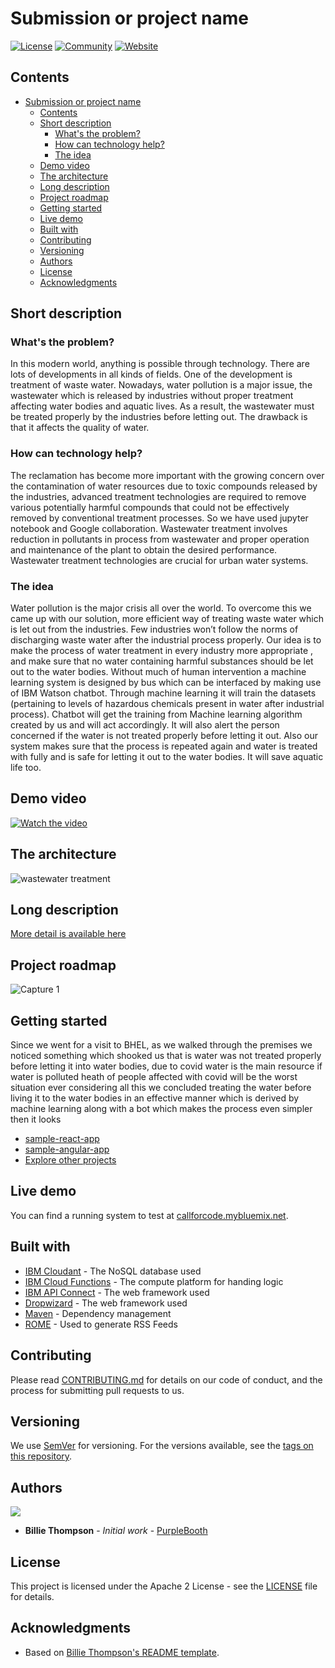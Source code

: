 # Submission or project name

[![License](https://img.shields.io/badge/License-Apache2-blue.svg)](https://www.apache.org/licenses/LICENSE-2.0) [![Community](https://img.shields.io/badge/Join-Community-blue)](https://developer.ibm.com/callforcode/get-started/) [![Website](https://img.shields.io/badge/View-Website-blue)](https://sample-project.s3-web.us-east.cloud-object-storage.appdomain.cloud/)

## Contents

- [Submission or project name](#submission-or-project-name)
  - [Contents](#contents)
  - [Short description](#short-description)
    - [What's the problem?](#whats-the-problem)
    - [How can technology help?](#how-can-technology-help)
    - [The idea](#the-idea)
  - [Demo video](#demo-video)
  - [The architecture](#the-architecture)
  - [Long description](#long-description)
  - [Project roadmap](#project-roadmap)
  - [Getting started](#getting-started)
  - [Live demo](#live-demo)
  - [Built with](#built-with)
  - [Contributing](#contributing)
  - [Versioning](#versioning)
  - [Authors](#authors)
  - [License](#license)
  - [Acknowledgments](#acknowledgments)

## Short description

### What's the problem?

In this modern world, anything is possible through technology. There are lots of developments in all kinds of fields. One of the development is treatment of waste water. Nowadays, water pollution is a major issue, the wastewater which is released by industries without proper treatment affecting water bodies and aquatic lives. As a result, the wastewater must be treated properly by the industries before letting out. The drawback is that it affects the quality of water.

### How can technology help?

The reclamation has become more important with the growing concern over the contamination of water resources due to toxic compounds released by the industries, advanced treatment technologies are required to remove various potentially harmful compounds that could not be effectively removed by conventional treatment processes. So we have used jupyter notebook and Google collaboration. Wastewater treatment involves reduction in pollutants in process from wastewater and proper operation and maintenance of the plant to obtain the desired performance. Wastewater treatment 
technologies are crucial for urban water systems.       

### The idea

Water pollution is the major crisis all over the world. To overcome this we came up with our solution, more efficient way of treating waste water which is let out from the industries. Few industries won’t follow the norms of discharging waste water after the industrial process properly. Our idea is to make the process of water treatment in every industry more appropriate , and make sure that no water containing harmful substances should be let out to the water bodies. Without much of human intervention a machine learning system is designed by bus which can be interfaced by making use of IBM Watson chatbot. Through machine learning it will train the datasets (pertaining to levels of hazardous chemicals present in water after industrial process). Chatbot will get the training from Machine learning algorithm created by us and will act accordingly. It will also alert the person concerned if the water is not treated properly before letting it out. Also our system makes sure that the process is repeated again and water is treated with fully and is safe for letting it out to the water bodies. It will save aquatic life too.

## Demo video

[![Watch the video](https://github.com/Call-for-Code/Liquid-Prep/blob/master/images/readme/IBM-interview-video-image.png)](https://youtu.be/vOgCOoy_Bx0)

## The architecture

![wastewater treatment](https://user-images.githubusercontent.com/73995141/122270292-01c2f380-ce93-11eb-9313-4009478ebbb6.jpeg)

## Long description

[More detail is available here](./docs/DESCRIPTION.md)

## Project roadmap

![Capture 1](https://user-images.githubusercontent.com/73995141/122271165-fcb27400-ce93-11eb-982b-e48294031614.PNG)

## Getting started

Since we went for a visit to BHEL, as we walked through the premises we noticed something which shooked us that is water was not treated properly before letting it into water bodies,  due to covid water is the main resource if water is polluted heath of people affected with covid will be the worst situation ever considering all this we concluded treating the water before living it to the  water bodies in an effective manner which is derived by machine learning along with a bot which makes the process even simpler then it looks

- [sample-react-app](./sample-react-app/)
- [sample-angular-app](./sample-angular-app/)
- [Explore other projects](https://github.com/upkarlidder/ibmhacks)

## Live demo

You can find a running system to test at [callforcode.mybluemix.net](http://callforcode.mybluemix.net/).

## Built with

- [IBM Cloudant](https://cloud.ibm.com/catalog?search=cloudant#search_results) - The NoSQL database used
- [IBM Cloud Functions](https://cloud.ibm.com/catalog?search=cloud%20functions#search_results) - The compute platform for handing logic
- [IBM API Connect](https://cloud.ibm.com/catalog?search=api%20connect#search_results) - The web framework used
- [Dropwizard](http://www.dropwizard.io/1.0.2/docs/) - The web framework used
- [Maven](https://maven.apache.org/) - Dependency management
- [ROME](https://rometools.github.io/rome/) - Used to generate RSS Feeds

## Contributing

Please read [CONTRIBUTING.md](CONTRIBUTING.md) for details on our code of conduct, and the process for submitting pull requests to us.

## Versioning

We use [SemVer](http://semver.org/) for versioning. For the versions available, see the [tags on this repository](https://github.com/your/project/tags).

## Authors

<a href="https://github.com/Call-for-Code/Project-Sample/graphs/contributors">
  <img src="https://contributors-img.web.app/image?repo=Call-for-Code/Project-Sample" />
</a>

- **Billie Thompson** - _Initial work_ - [PurpleBooth](https://github.com/PurpleBooth)

## License

This project is licensed under the Apache 2 License - see the [LICENSE](LICENSE) file for details.

## Acknowledgments

- Based on [Billie Thompson's README template](https://gist.github.com/PurpleBooth/109311bb0361f32d87a2).
